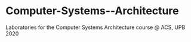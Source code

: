 # Computer-Systems--Architecture
Laboratories for the Computer Systems  Architecture course @ ACS, UPB 2020
